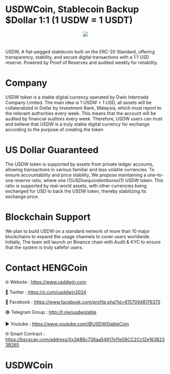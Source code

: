 # USDWCoin, Stablecoin Backup $Dollar 1:1 (1 USDW = 1 USDT)

<div align="center"><img src="https://usddwin.com/wp-content/uploads/2025/01/LOGO200x200.fw_.png" /><br />
</div>
<div align="center">
  <h1>
</div>

USDW, A fiat-pegged stablecoin built on the ERC-20 Standard, offering transparency, stability, and secure digital transactions with a 1:1 USD reserve. Powered by Proof of Reserves and audited weekly for reliability.
# Company

USDW token is a stable digital currency operated by Dwin Intertrade Company Limited. The main idea is 1 USDW = 1 USD, all assets will be collateralized in Dollar by Investment Bank, Malaysia, which must report to the relevant authorities every week. This means that the account will be audited by financial auditors every week. Therefore, USDW users can trust and believe that USDW is a truly stable digital currency for exchange according to the purpose of creating the token

# US Dollar Guaranteed
The USDW token is supported by assets from private ledger accounts, allowing transactions in various familiar and less volatile currencies. To ensure accountability and price stability, We propose maintaining a one-to-one reserve ratio, where one (1$) USD is equivalent to one (1$) USDW token. This ratio is supported by real-world assets, with other currencies being exchanged for USD to back the USDW token, thereby stabilizing its exchange price.

# Blockchain Support
We plan to build USDW on a standard network of more than 10 major blockchains to expand the usage channels to cover users worldwide. Initially, The team will launch on Binance chain with Audit & KYC to ensure that the system is truly safefor users.

# Contact HENGCoin

🌐 Website : https://www.usddwin.com

💎 Twitter : https://x.com/usddwin2024

🚀 Facebook : https://www.facebook.com/profile.php?id=61570948176375

🟢 Telegram Group : http://t.me/usdwstable

▶️ Youtube : https://www.youtube.com/@USDWStableCoin

🌐 Smart Contract : https://bscscan.com/address/0x3AB6c736aa54917e11e58CC2Cc12e1638233B265

# USDWCoin
